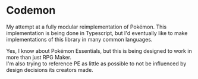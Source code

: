 # Codemon
My attempt at a fully modular reimplementation of Pokémon. This implementation is being done in Typescript, but I'd eventually like to make implementations of this library in many common languages.

Yes, I know about Pokémon Essentials, but this is being designed to work in more than just RPG Maker.  
I'm also trying to reference PE as little as possible to not be influenced by design decisions its creators made.
